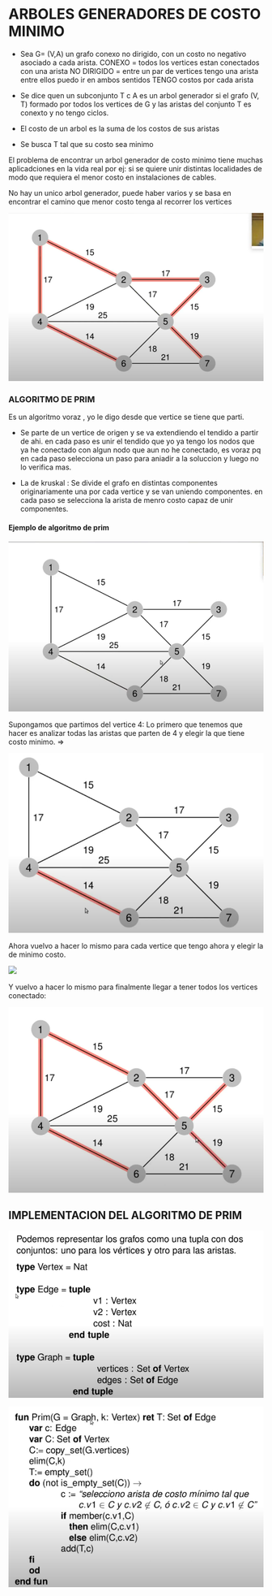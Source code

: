 # ARBOLES GENERADORES DE COSTO MINIMO

- Sea G= (V,A) un grafo conexo no dirigido, con un costo no negativo asociado a cada arista.
CONEXO = todos los vertices estan conectados con una arista
NO DIRIGIDO = entre un  par de vertices tengo una arista entre ellos puedo ir en ambos sentidos
TENGO costos por cada arista

- Se dice quen un subconjunto T c A es un arbol generador si el grafo (V, T) formado por todos los vertices de G y las aristas del conjunto T es conexto y no tengo ciclos.

- El costo de un arbol es la suma de los costos de sus aristas

- Se busca T tal que su costo sea minimo

El problema de encontrar un arbol generador de costo minimo tiene muchas aplicadciones en la vida real por ej: si se quiere unir distintas localidades de modo que requiera el menor costo en instalaciones de cables.

No hay un unico arbol generador, puede haber varios y se basa en encontrar el camino que menor costo tenga al recorrer los vertices

![](./images/2023-05-22-19-54-38.png)

### ALGORITMO DE PRIM
Es un algoritmo voraz , yo le digo desde que vertice se tiene que parti. 
- Se parte de un vertice de origen y se va extendiendo el tendido a partir de ahi. 
en cada paso es unir el tendido que yo ya tengo los nodos que ya he conectado con algun nodo que aun no he conectado, es voraz pq en cada paso selecciona un paso para aniadir a la soluccion y luego no lo verifica mas.

- La de kruskal : Se divide el grafo en distintas componentes originariamente una por cada vertice y se van uniendo componentes.
    en cada paso se selecciona la arista de menro costo capaz de unir componentes.
#### Ejemplo de algoritmo de prim

![](./images/2023-05-22-20-00-32.png)

Supongamos que partimos del vertice 4:
Lo primero que tenemos que hacer es analizar todas las aristas que parten de 4 y elegir la que tiene costo minimo. =>

![](./images/2023-05-22-20-03-05.png)

Ahora vuelvo a hacer lo mismo para cada vertice que tengo ahora y elegir la de minimo costo.

![](2023-05-22-20-04-21.png)

Y vuelvo a hacer lo mismo para finalmente llegar a tener todos los vertices conectado:

![](./images/2023-05-22-20-04-56.png)

IMPLEMENTACION DEL ALGORITMO DE PRIM 
-
![](./images/2023-05-22-20-05-53.png)

![](./images/2023-05-22-20-06-12.png)
